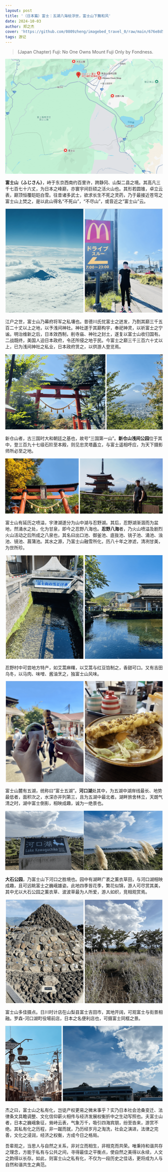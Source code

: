```yaml
---
layout: post
title: '（日本篇）富士：五湖八海绘浮世，富士山下舞和风'
date: 2024-10-03
author: 郑之杰
cover: 'https://github.com/0809zheng/imagebed_travel_0/raw/main/676e8d52d0e0a243d4ebbddb.png'
tags: 游记
---
```


> (Japan Chapter) Fuji: No One Owns Mount Fuji Only by Fondness.

![](https://github.com/0809zheng/imagebed_travel_0/raw/main/676e8d52d0e0a243d4ebbddb.png)

**富士山（ふじさん）**，峙于东京西南约百里许，跨静冈、山梨二县之境。其高凡三千七百七十六丈，为日本之峰巅，亦寰宇间巨硕之活火山也。其形若圆锥，卓立云表，巅顶恒覆皑皑白雪。往昔诸多武士，欲求长生不死之灵药，乃于最接近苍穹之富士山上焚之，是以此山得名“不死山”，“不尽山”，或音近之“富士山”云。

![](https://github.com/0809zheng/imagebed_travel_0/raw/main/676e8e44d0e0a243d4ebbdef.png)

江户之世，富士山乃幕府将军之私壤也。昔德川氏忧富士之迸发，乃割其巅三千五百二十丈以上之地，以予浅间神社。神社遂于其巅构宇，奉祀神灵，以祈富士之宁谧。明治维新之后，日本效西制，削寺庙、神社之封土，遂复以富士山收归国有。二战既终，美国人迫日本政府，令还所侵之地于民。今富士之巅三千三百六十丈以上，已为浅间神社之私业，日本政府赁之，以供游人登览焉。

![](https://github.com/0809zheng/imagebed_travel_0/raw/main/676e8fe7d0e0a243d4ebbe16.png)

新仓山者，古三国时大和朝廷之基也，故号“三国第一山”。**新仓山浅间公园**位于其中，登三百九十七级石阶至本殿，则见忠灵塔矗立，与富士遥相呼应，为天下摄影师所必至之地。

![](https://github.com/0809zheng/imagebed_travel_0/raw/main/676e8fe8d0e0a243d4ebbe17.png)

富士山有延历之喷溢，宇津湖遂分为山中湖与忍野湖。其后，忍野湖渐涸而为盆地，然涌水之处，化为甘泉，即今之忍野八海也。**忍野八海**者，乃火山喷溢及剧烈火山活动之后所成之八泉也，其名曰出口池、御釜池、底抜池、铫子池、涌池、浊池、镜池、菖蒲池。其水之源，乃富士山融雪所化，历八十年之渗滤，清冽甘美，为世所珍。

![](https://github.com/0809zheng/imagebed_travel_0/raw/main/676e8fc3d0e0a243d4ebbe0f.png)

忍野村中可尝地方特产，如艾蒿麻糬，以艾蒿与红豆馅制之，香甜可口。又有吉田乌冬，以马肉、味噌、酱油烹之，独富士山风味。

![](https://github.com/0809zheng/imagebed_travel_0/raw/main/676e8fc3d0e0a243d4ebbe0e.png)

富士山麓有五湖，统称曰“富士五湖”。**河口湖**处其中，为五湖中湖岸线最长、地势最低者，面积次之，水深亦并列第三，且为五湖中最北者。湖畔旅舍林立，天朗气清之时，湖中富士倒影，相映成趣，诚为一绝景也。

![](https://github.com/0809zheng/imagebed_travel_0/raw/main/676e8fc1d0e0a243d4ebbe0b.png)

**大石公园**，乃富士山下河口之胜境也。园中有湖畔广袤之薰衣草田，与河口湖相映成趣，且可远眺富士之巍峨雄姿。此地四季皆花季，繁花似锦，游人可尽赏其美，其中尤以大石公园之薰衣草、波波草最为人所爱，游人如织，竞相观赏焉。

![](https://github.com/0809zheng/imagebed_travel_0/raw/main/676e8fc2d0e0a243d4ebbe0d.png)

富士山多佳摄点。日川时计店在山梨县富士吉田市，其地开阔，可观富士与街景相融。罗森-河口湖町役場前店，日本之名便利店也，可摄富士同框之景。

![](https://github.com/0809zheng/imagebed_travel_0/raw/main/676e8fc1d0e0a243d4ebbe0c.png)

杰之曰，富士山之私有化，岂徒产权更易之微末事乎？实乃日本社会沧桑变迁、法律条文具瞻调整、文化信仰薪火相传与经济发展权衡折中之生动写照也。夫富士山者，日本之巍峨象征，耸峙云表，气象万千，吸引四海宾朋，纷至沓来，游赏不绝。其私有化之历程，非一蹴而就，乃历经岁月之淘洗，社会之演进，法律之完善，文化之浸润，经济之权衡，方成今日之格局。

吾辈观之，当思人与自然之关系，非对立而相生，非相克而共荣。唯秉持和谐共存之理念，方能于私有与公共之间，寻得最佳之平衡点，使自然之美得以永续，人文之韵得以长存。如此，则富士山之私有化，不仅为一段历史之佳话，更将成为人与自然和谐共生之典范。
